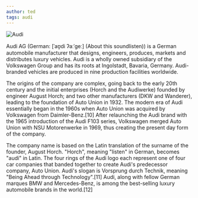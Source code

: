 ```yaml
---
author: ted
tags: audi
---
```

![Audi](https://upload.wikimedia.org/wikipedia/commons/thumb/2/20/Audi_Ingolstadt.jpg/250px-Audi_Ingolstadt.jpg) 

Audi AG (German: [ˈaʊ̯di ʔaːˈɡeː] (About this soundlisten)) is a German automobile manufacturer that designs, engineers, produces, markets and distributes luxury vehicles. Audi is a wholly owned subsidiary of the Volkswagen Group and has its roots at Ingolstadt, Bavaria, Germany. Audi-branded vehicles are produced in nine production facilities worldwide.

The origins of the company are complex, going back to the early 20th century and the initial enterprises (Horch and the Audiwerke) founded by engineer August Horch; and two other manufacturers (DKW and Wanderer), leading to the foundation of Auto Union in 1932. The modern era of Audi essentially began in the 1960s when Auto Union was acquired by Volkswagen from Daimler-Benz.[10] After relaunching the Audi brand with the 1965 introduction of the Audi F103 series, Volkswagen merged Auto Union with NSU Motorenwerke in 1969, thus creating the present day form of the company.

The company name is based on the Latin translation of the surname of the founder, August Horch. "Horch", meaning "listen" in German, becomes "audi" in Latin. The four rings of the Audi logo each represent one of four car companies that banded together to create Audi's predecessor company, Auto Union. Audi's slogan is Vorsprung durch Technik, meaning "Being Ahead through Technology".[11] Audi, along with fellow German marques BMW and Mercedes-Benz, is among the best-selling luxury automobile brands in the world.[12]
